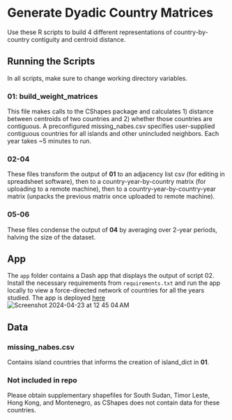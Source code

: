 # Generate Dyadic Country Matrices

Use these R scripts to build 4 different representations of country-by-country contiguity and centroid distance. 

## Running the Scripts

In all scripts, make sure to change working directory variables.

### 01: build_weight_matrices

This file makes calls to the CShapes package and calculates 1) distance between centroids of two countries and 2) whether those countries are contiguous. A preconfigured missing_nabes.csv specifies user-supplied contiguous countries for all islands and other unincluded neighbors. Each year takes ~5 minutes to run. 

### 02-04

These files transform the output of **01** to an adjacency list csv (for editing in spreadsheet software), then to a country-year-by-country matrix (for uploading to a remote machine), then to a country-year-by-country-year matrix (unpacks the previous matrix once uploaded to remote machine).

### 05-06

These files condense the output of **04** by averaging over 2-year periods, halving the size of the dataset.

## App

The `app` folder contains a Dash app that displays the output of script 02. Install the necessary requirements from `requirements.txt` and run the app locally to view a force-directed network of countries for all the years studied. The app is deployed [here](https://dyadic-country-year.onrender.com)
![Screenshot 2024-04-23 at 12 45 04 AM](https://github.com/dkrill15/dyadic_country-year/assets/71748033/356d5477-dd74-4c7a-b22d-3645cd8d3793)


## Data

### missing_nabes.csv 
Contains island countries that informs the creation of island_dict in **01**.

### Not included in repo
Please obtain supplementary shapefiles for South Sudan, Timor Leste, Hong Kong, and Montenegro, as CShapes does not contain data for these countries.
